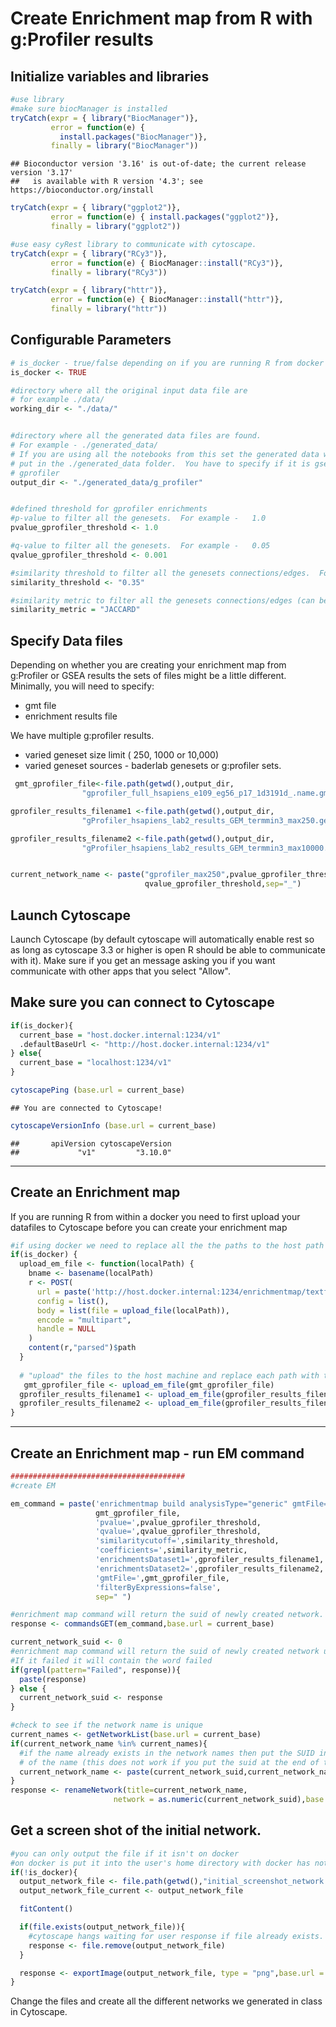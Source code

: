 # Create Enrichment map from R with g:Profiler results

## Initialize variables and libraries


```r
#use library
#make sure biocManager is installed
tryCatch(expr = { library("BiocManager")}, 
         error = function(e) { 
           install.packages("BiocManager")}, 
         finally = library("BiocManager"))
```

```
## Bioconductor version '3.16' is out-of-date; the current release version '3.17'
##   is available with R version '4.3'; see https://bioconductor.org/install
```

```r
tryCatch(expr = { library("ggplot2")}, 
         error = function(e) { install.packages("ggplot2")}, 
         finally = library("ggplot2"))

#use easy cyRest library to communicate with cytoscape.
tryCatch(expr = { library("RCy3")}, 
         error = function(e) { BiocManager::install("RCy3")}, 
         finally = library("RCy3"))

tryCatch(expr = { library("httr")}, 
         error = function(e) { BiocManager::install("httr")}, 
         finally = library("httr"))
```

## Configurable Parameters


```r
# is_docker - true/false depending on if you are running R from docker
is_docker <- TRUE

#directory where all the original input data file are
# for example ./data/
working_dir <- "./data/"


#directory where all the generated data files are found.
# For example - ./generated_data/
# If you are using all the notebooks from this set the generated data will be
# put in the ./generated_data folder.  You have to specify if it is gsea or 
# gprofiler
output_dir <- "./generated_data/g_profiler"


#defined threshold for gprofiler enrichments 
#p-value to filter all the genesets.  For example -   1.0
pvalue_gprofiler_threshold <- 1.0

#q-value to filter all the genesets.  For example -   0.05
qvalue_gprofiler_threshold <- 0.001

#similarity threshold to filter all the genesets connections/edges.  For example -   0.375
similarity_threshold <- "0.35"

#similarity metric to filter all the genesets connections/edges (can be OVERLAP, JACCARD, or COMBINED.   For example -   Combined
similarity_metric = "JACCARD"
```

## Specify Data files
Depending on whether you are creating your enrichment map from g:Profiler or GSEA results the sets of files might be a little different.  Minimally, you will need to specify:
  * gmt file
  * enrichment results file

We have multiple g:profiler results.  
  * varied geneset size limit ( 250, 1000 or 10,000)
  * varied geneset sources - baderlab genesets or g:profiler sets.


```r
 gmt_gprofiler_file<-file.path(getwd(),output_dir,
                "gprofiler_full_hsapiens_e109_eg56_p17_1d3191d_.name.gmt")

gprofiler_results_filename1 <-file.path(getwd(),output_dir,
                "gProfiler_hsapiens_lab2_results_GEM_termmin3_max250.gem.txt")

gprofiler_results_filename2 <-file.path(getwd(),output_dir,
                "gProfiler_hsapiens_lab2_results_GEM_termmin3_max10000.gem.txt")


current_network_name <- paste("gprofiler_max250",pvalue_gprofiler_threshold,
                              qvalue_gprofiler_threshold,sep="_")
```


## Launch Cytoscape

Launch Cytoscape (by default cytoscape will automatically enable rest so as long as cytoscape 3.3 or higher is open R should be able to communicate with it).  Make sure if you get an message asking you if you want communicate with other apps that you select "Allow".  

## Make sure you can connect to Cytoscape

```r
if(is_docker){
  current_base = "host.docker.internal:1234/v1"
  .defaultBaseUrl <- "http://host.docker.internal:1234/v1"
} else{
  current_base = "localhost:1234/v1"
}

cytoscapePing (base.url = current_base)
```

```
## You are connected to Cytoscape!
```

```r
cytoscapeVersionInfo (base.url = current_base)
```

```
##       apiVersion cytoscapeVersion 
##             "v1"         "3.10.0"
```
***
## Create an Enrichment map

If you are running R from within a docker you need to first upload your datafiles to Cytoscape before you can create your enrichment map


```r
#if using docker we need to replace all the the paths to the host path
if(is_docker) {
  upload_em_file <- function(localPath) {
    bname <- basename(localPath)
    r <- POST(
      url = paste('http://host.docker.internal:1234/enrichmentmap/textfileupload?fileName=', bname, sep=""),
      config = list(),
      body = list(file = upload_file(localPath)),
      encode = "multipart",
      handle = NULL
    )
    content(r,"parsed")$path
  }
  
  # "upload" the files to the host machine and replace each path with the host machine path
   gmt_gprofiler_file <- upload_em_file(gmt_gprofiler_file)
  gprofiler_results_filename1 <- upload_em_file(gprofiler_results_filename1)
  gprofiler_results_filename2 <- upload_em_file(gprofiler_results_filename2)
}
```
***
## Create an Enrichment map - run EM command

```r
#######################################
#create EM

em_command = paste('enrichmentmap build analysisType="generic" gmtFile=',
                   gmt_gprofiler_file,
                   'pvalue=',pvalue_gprofiler_threshold, 
                   'qvalue=',qvalue_gprofiler_threshold,
                   'similaritycutoff=',similarity_threshold,
                   'coefficients=',similarity_metric,
                   'enrichmentsDataset1=',gprofiler_results_filename1, 
                   'enrichmentsDataset2=',gprofiler_results_filename2,
                   'gmtFile=',gmt_gprofiler_file,
                   'filterByExpressions=false',
                   sep=" ")

#enrichment map command will return the suid of newly created network.
response <- commandsGET(em_command,base.url = current_base)

current_network_suid <- 0
#enrichment map command will return the suid of newly created network unless it Failed.  
#If it failed it will contain the word failed
if(grepl(pattern="Failed", response)){
  paste(response)
} else {
  current_network_suid <- response
}

#check to see if the network name is unique
current_names <- getNetworkList(base.url = current_base)
if(current_network_name %in% current_names){
  #if the name already exists in the network names then put the SUID in front
  # of the name (this does not work if you put the suid at the end of the name)
  current_network_name <- paste(current_network_suid,current_network_name,  sep="_")
}
response <- renameNetwork(title=current_network_name, 
                       network = as.numeric(current_network_suid),base.url = current_base)
```

## Get a screen shot of the initial network.

```r
#you can only output the file if it isn't on docker
#on docker is put it into the user's home directory with docker has not access to
if(!is_docker){
  output_network_file <- file.path(getwd(),"initial_screenshot_network.png")
  output_network_file_current <- output_network_file

  fitContent()

  if(file.exists(output_network_file)){
    #cytoscape hangs waiting for user response if file already exists.  Remove it first
    response <- file.remove(output_network_file)
  } 

  response <- exportImage(output_network_file, type = "png",base.url = current_base)
}
```


Change the files and create all the different networks we generated in class in Cytoscape.  

